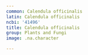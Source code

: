 ```yaml
---
common: Calendula officinalis
latin: Calendula officinalis
ncbi: '41496'
title: Calendula officinalis
group: Plants and Fungi
image: .na.character

---
```

